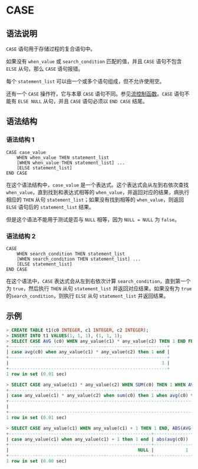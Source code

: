 # **CASE**

## **语法说明**

`CASE` 语句用于存储过程的复合语句中。

如果没有 `when_value` 或 `search_condition` 匹配的值，并且 `CASE` 语句不包含 `ELSE` 从句，那么 `CASE` 语句报错。

每个 `statement_list` 可以由一个或多个语句组成，但不允许使用空。

还有一个 `CASE` 操作符，它与本章 `CASE` 语句不同。参见[流控制函数](operators/flow-control-functions/case-when.md)。`CASE` 语句不能有 `ELSE NULL` 从句，并且 `CASE` 语句必须以 `END CASE` 结尾。

## **语法结构**

### **语法结构 1**

```
CASE case_value
    WHEN when_value THEN statement_list
    [WHEN when_value THEN statement_list] ...
    [ELSE statement_list]
END CASE
```

在这个语法结构中，`case_value` 是一个表达式。这个表达式会从左到右依次查找 `when_value`，直到找到和表达式相等的 `when_value`，并返回对应的结果，病执行相应的 `THEN` 从句 `statement_list`；如果没有找到相等的 `when_value`，则返回 `ELSE` 语句后的 `statement_list` 结果。

但是这个语法不能用于测试是否与 `NULL` 相等，因为 `NULL = NULL` 为 `false`。

### **语法结构 2**

```
CASE
    WHEN search_condition THEN statement_list
    [WHEN search_condition THEN statement_list] ...
    [ELSE statement_list]
END CASE

```

在这个语法中，`CASE` 表达式会从左到右依次计算 `search_condition`，直到第一个为 `true`，然后执行 `THEN` 从句 `statement_list` 并返回对应结果。如果没有为 `true` 的`search_condition`，则执行 `ELSE` 从句 `statement_list` 并返回结果。

## **示例**

```sql
> CREATE TABLE t1(c0 INTEGER, c1 INTEGER, c2 INTEGER);
> INSERT INTO t1 VALUES(1, 1, 1), (1, 1, 1);
> SELECT CASE AVG (c0) WHEN any_value(c1) * any_value(c2) THEN 1 END FROM t1;
+------------------------------------------------------------+
| case avg(c0) when any_value(c1) * any_value(c2) then 1 end |
+------------------------------------------------------------+
|                                                          1 |
+------------------------------------------------------------+
1 row in set (0.01 sec)

> SELECT CASE any_value(c1) * any_value(c2) WHEN SUM(c0) THEN 1 WHEN AVG(c0) THEN 2 END FROM t1;
+--------------------------------------------------------------------------------+
| case any_value(c1) * any_value(c2) when sum(c0) then 1 when avg(c0) then 2 end |
+--------------------------------------------------------------------------------+
|                                                                              2 |
+--------------------------------------------------------------------------------+
1 row in set (0.01 sec)

> SELECT CASE any_value(c1) WHEN any_value(c1) + 1 THEN 1 END, ABS(AVG(c0)) FROM t1;
+------------------------------------------------------+--------------+
| case any_value(c1) when any_value(c1) + 1 then 1 end | abs(avg(c0)) |
+------------------------------------------------------+--------------+
|                                                 NULL |            1 |
+------------------------------------------------------+--------------+
1 row in set (0.00 sec)
```

